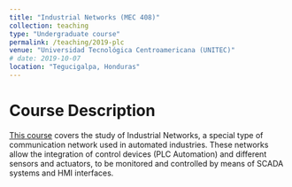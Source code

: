 ```yaml
---
title: "Industrial Networks (MEC 408)"
collection: teaching
type: "Undergraduate course"
permalink: /teaching/2019-plc
venue: "Universidad Tecnológica Centroamericana (UNITEC)"
# date: 2019-10-07
location: "Tegucigalpa, Honduras"
---
```

Course Description
====

[This course](https://www.unitec.edu/estudios/pregrado/mecatronica) covers the study of Industrial Networks, a special type of communication network used in automated industries. These networks allow the integration of control devices (PLC Automation) and different sensors and actuators, to be monitored and controlled by means of SCADA systems and HMI interfaces.

